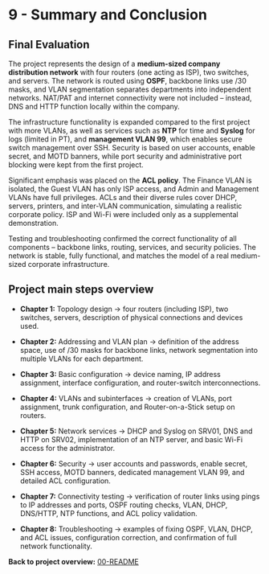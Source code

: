 
# 9 - Summary and Conclusion

## Final Evaluation

The project represents the design of a **medium-sized company distribution network** with four routers (one acting as ISP), two switches, and servers. The network is routed using **OSPF**, backbone links use /30 masks, and VLAN segmentation separates departments into independent networks. NAT/PAT and internet connectivity were not included – instead, DNS and HTTP function locally within the company.

The infrastructure functionality is expanded compared to the first project with more VLANs, as well as services such as **NTP** for time and **Syslog** for logs (limited in PT), and **management VLAN 99**, which enables secure switch management over SSH. Security is based on user accounts, enable secret, and MOTD banners, while port security and administrative port blocking were kept from the first project.

Significant emphasis was placed on the **ACL policy**. The Finance VLAN is isolated, the Guest VLAN has only ISP access, and Admin and Management VLANs have full privileges. ACLs and their diverse rules cover DHCP, servers, printers, and inter-VLAN communication, simulating a realistic corporate policy. ISP and Wi-Fi were included only as a supplemental demonstration.

Testing and troubleshooting confirmed the correct functionality of all components – backbone links, routing, services, and security policies. The network is stable, fully functional, and matches the model of a real medium-sized corporate infrastructure.

## Project main steps overview

- **Chapter 1:** Topology design -> four routers (including ISP), two switches, servers, description of physical connections and devices used.
    
- **Chapter 2:** Addressing and VLAN plan -> definition of the address space, use of /30 masks for backbone links, network segmentation into multiple VLANs for each department.
    
- **Chapter 3:** Basic configuration -> device naming, IP address assignment, interface configuration, and router-switch interconnections.
    
- **Chapter 4:** VLANs and subinterfaces -> creation of VLANs, port assignment, trunk configuration, and Router-on-a-Stick setup on routers.
    
- **Chapter 5:** Network services -> DHCP and Syslog on SRV01, DNS and HTTP on SRV02, implementation of an NTP server, and basic Wi-Fi access for the administrator.
    
- **Chapter 6:** Security -> user accounts and passwords, enable secret, SSH access, MOTD banners, dedicated management VLAN 99, and detailed ACL configuration.
    
- **Chapter 7:** Connectivity testing -> verification of router links using pings to IP addresses and ports, OSPF routing checks, VLAN, DHCP, DNS/HTTP, NTP functions, and ACL policy validation.
    
- **Chapter 8:** Troubleshooting -> examples of fixing OSPF, VLAN, DHCP, and ACL issues, configuration correction, and confirmation of full network functionality.
    

**Back to project overview:** [00-README](00-README.en.md)
